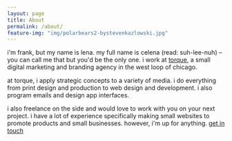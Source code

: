 ```yaml
---
layout: page
title: About
permalink: /about/
feature-img: "img/polarbears2-bystevenkazlowski.jpg"
---
```


i'm frank, but my name is lena. my full name is celena (read: suh-lee-nuh) – you can call me that but you'd be the only one. i work at [torque](http://torque.digital), a small digital marketing and branding agency in the west loop of chicago. 

at torque, i apply strategic concepts to a variety of media. i do everything from print design and production to web design and development. i also program emails and design app interfaces.

i also freelance on the side and would love to work with you on your next project. i have a lot of experience specifically making small websites to promote products and small businesses. however, i'm up for anything. [get in touch](mailto:lena.masek@gmail.com)